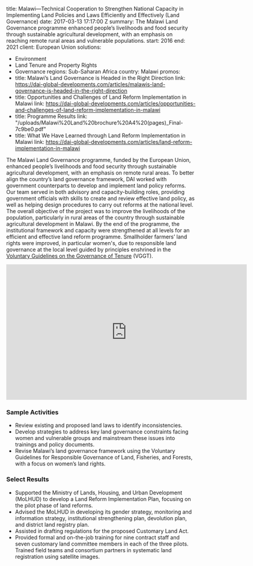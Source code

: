 
title: Malawi—Technical Cooperation to Strengthen National Capacity in Implementing
  Land Policies and Laws Efficiently and Effectively (Land Governance)
date: 2017-03-13 17:17:00 Z
summary: The Malawi Land Governance programme enhanced people’s livelihoods and food
  security through sustainable agricultural development, with an emphasis on reaching
  remote rural areas and vulnerable populations.
start: 2016
end: 2021
client: European Union
solutions:
- Environment
- Land Tenure and Property Rights
- Governance
regions: Sub-Saharan Africa
country: Malawi
promos:
- title: Malawi’s Land Governance is Headed in the Right Direction
  link: https://dai-global-developments.com/articles/malawis-land-governance-is-headed-in-the-right-direction
- title: Opportunities and Challenges of Land Reform Implementation in Malawi
  link: https://dai-global-developments.com/articles/opportunities-and-challenges-of-land-reform-implementation-in-malawi
- title: Programme Results
  link: "/uploads/Malawi%20Land%20brochure%20A4%20(pages)_Final-7c9be0.pdf"
- title: What We Have Learned through Land Reform Implementation in Malawi
  link: https://dai-global-developments.com/articles/land-reform-implementation-in-malawi


The Malawi Land Governance programme, funded by the European Union, enhanced people’s livelihoods and food security through sustainable agricultural development, with an emphasis on remote rural areas. To better align the country’s land governance framework, DAI worked with government counterparts to develop and implement land policy reforms. Our team served in both advisory and capacity-building roles, providing government officials with skills to create and review effective land policy, as well as helping design procedures to carry out reforms at the national level. The overall objective of the project was to improve the livelihoods of the population, particularly in rural areas of the country through sustainable agricultural development in Malawi. By the end of the programme, the institutional framework and capacity were strengthened at all levels for an efficient and effective land reform programme. Smallholder farmers’ land rights were improved, in particular women's, due to responsible land governance at the local level guided by principles enshrined in the [Voluntary Guidelines on the Governance of Tenure](http://www.fao.org/tenure/voluntary-guidelines/en/) (VGGT).

<iframe src="https://player.vimeo.com/video/643611608?h=cbcff3450a" width="640" height="360" frameborder="0" allow="autoplay; fullscreen; picture-in-picture" allowfullscreen></iframe>

### Sample Activities

* Review existing and proposed land laws to identify inconsistencies.
* Develop strategies to address key land governance constraints facing women and vulnerable groups and mainstream these issues into trainings and policy documents.
* Revise Malawi’s land governance framework using the Voluntary Guidelines for Responsible Governance of Land, Fisheries, and Forests, with a focus on women’s land rights.

### Select Results

* Supported the Ministry of Lands, Housing, and Urban Development (MoLHUD) to develop a Land Reform Implementation Plan, focusing on the pilot phase of land reforms.
* Advised the MoLHUD in developing its gender strategy, monitoring and information strategy, institutional strengthening plan, devolution plan, and district land registry plan.
* Assisted in drafting regulations for the proposed Customary Land Act.
* Provided formal and on-the-job training for nine contract staff and seven customary land committee members in each of the three pilots. Trained field teams and consortium partners in systematic land registration using satellite images.

